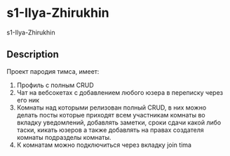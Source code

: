 # s1-Ilya-Zhirukhin
s1-Ilya-Zhirukhin 
## Description
Проект пародия тимса, имеет:
1. Профиль с полным CRUD
2. Чат на вебсокетах с добавлением любого юзера в переписку через его ник
3. Комнаты над которыми релизован полный CRUD, в них можно делать посты которые приходят всем участникам комнаты во вкладку уведомлений, добавлять заметки, сроки сдачи какой либо таски, кикать юзеров а также добавлять на правах создателя комнаты подразделы комнаты.
4. К комнатам можно подключиться через вкладку join tima 

 

